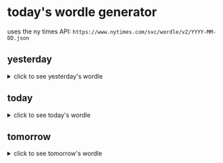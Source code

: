 # today's wordle generator

uses the ny times API: `https://www.nytimes.com/svc/wordle/v2/YYYY-MM-DD.json`

## yesterday

<details>
    <summary>click to see yesterday's wordle</summary>

    pearl

</details>

## today

<details>
    <summary>click to see today's wordle</summary>

    jelly

</details>

## tomorrow

<details>
    <summary>click to see tomorrow's wordle</summary>

    twist

</details>
